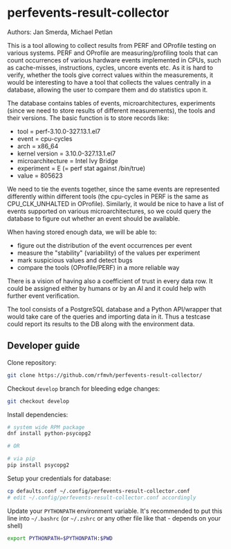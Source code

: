 # perfevents-result-collector

Authors: Jan Smerda, Michael Petlan

This is a tool allowing to collect results from PERF and OProfile testing
on various systems. PERF and OProfile are measuring/profiling tools that
can count occurrences of various hardware events implemented in CPUs, such
as cache-misses, instructions, cycles, uncore events etc. As it is hard to
verify, whether the tools give correct values within the measurements, it
would be interesting to have a tool that collects the values centrally in
a database, allowing the user to compare them and do statistics upon it.

The database contains tables of events, microarchitectures, experiments
(since we need to store results of different measurements), the tools and
their versions. The basic function is to store records like:

  * tool = perf-3.10.0-327.13.1.el7
  * event = cpu-cycles
  * arch = x86_64
  * kernel version = 3.10.0-327.13.1.el7
  * microarchitecture = Intel Ivy Bridge
  * experiment = E (= perf stat against /bin/true)
  * value = 805623

We need to tie the events together, since the same events are represented
differently within different tools (the cpu-cycles in PERF is the same as
CPU_CLK_UNHALTED in OProfile). Similarly, it would be nice to have a list
of events supported on various microarchitectures, so we could query the
database to figure out whether an event should be available.

When having stored enough data, we will be able to:

  * figure out the distribution of the event occurrences per event
  * measure the "stability" (variability) of the values per experiment
  * mark suspicious values and detect bugs
  * compare the tools (OProfile/PERF) in a more reliable way

There is a vision of having also a coefficient of trust in every data row.
It could be assigned either by humans or by an AI and it could help with
further event verification.

The tool consists of a PostgreSQL database and a Python API/wrapper that
would take care of the queries and importing data in it. Thus a testcase
could report its results to the DB along with the environment data.

## Developer guide

Clone repository:
```bash
git clone https://github.com/rfmvh/perfevents-result-collector/
```

Checkout `develop` branch for bleeding edge changes:
```bash
git checkout develop
```

Install dependencies:
```bash
# system wide RPM package
dnf install python-psycopg2

# OR

# via pip
pip install psycopg2
```

Setup your credentials for database:
```bash
cp defaults.conf ~/.config/perfevents-result-collector.conf
# edit ~/.config/perfevents-result-collector.conf accordingly
```

Update your `PYTHONPATH` environment variable. It's recommended to put this line into `~/.bashrc` (or `~/.zshrc` or any other file like that - depends on your shell)
```bash
export PYTHONPATH=$PYTHONPATH:$PWD
```

